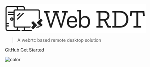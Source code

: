<!-- _coverpage.md -->

<img src="_media/webrdt.svg" width="450" height="auto" />

> A webrtc based remote desktop solution

[GitHub](https://github.com/webrdt/webrdt)
[Get Started](#webrdt)

<!-- background color -->

![color](#e2e2e2)
